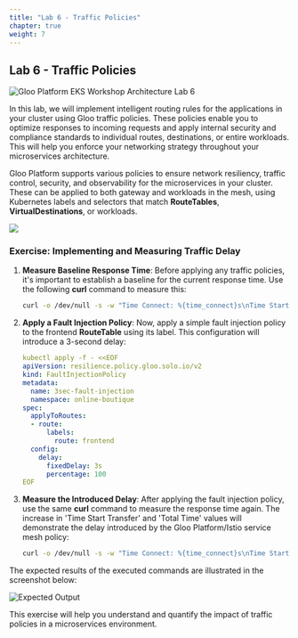 ```yaml
---
title: "Lab 6 - Traffic Policies"
chapter: true
weight: 7
---
```


## Lab 6 - Traffic Policies

![Gloo Platform EKS Workshop Architecture Lab 6](/images/gloo-platform-eks-workshop-lab6.png)

In this lab, we will implement intelligent routing rules for the applications in your cluster using Gloo traffic policies. These policies enable you to optimize responses to incoming requests and apply internal security and compliance standards to individual routes, destinations, or entire workloads. This will help you enforce your networking strategy throughout your microservices architecture.

Gloo Platform supports various policies to ensure network resiliency, traffic control, security, and observability for the microservices in your cluster. These can be applied to both gateway and workloads in the mesh, using Kubernetes labels and selectors that match **RouteTables**, **VirtualDestinations**, or workloads.

![](/images/policies.png)

### Exercise: Implementing and Measuring Traffic Delay

1. **Measure Baseline Response Time**: Before applying any traffic policies, it's important to establish a baseline for the current response time. Use the following **curl** command to measure this:

    ```bash
    curl -o /dev/null -s -w "Time Connect: %{time_connect}s\nTime Start Transfer: %{time_starttransfer}s\nTotal Time: %{time_total}s\n" http://$GLOO_GATEWAY
    ```

2. **Apply a Fault Injection Policy**: Now, apply a simple fault injection policy to the frontend **RouteTable** using its label. This configuration will introduce a 3-second delay:

    ```yaml
    kubectl apply -f - <<EOF
    apiVersion: resilience.policy.gloo.solo.io/v2
    kind: FaultInjectionPolicy
    metadata:
      name: 3sec-fault-injection
      namespace: online-boutique
    spec:
      applyToRoutes:
      - route:
          labels:
            route: frontend
      config:
        delay:
          fixedDelay: 3s
          percentage: 100
    EOF
    ```

3. **Measure the Introduced Delay**: After applying the fault injection policy, use the same **curl** command to measure the response time again. The increase in 'Time Start Transfer' and 'Total Time' values will demonstrate the delay introduced by the Gloo Platform/Istio service mesh policy:

    ```bash
    curl -o /dev/null -s -w "Time Connect: %{time_connect}s\nTime Start Transfer: %{time_starttransfer}s\nTotal Time: %{time_total}s\n" http://$GLOO_GATEWAY
    ```
The expected results of the executed commands are illustrated in the screenshot below:

  ![Expected Output](/images/faultinject_output.png)


This exercise will help you understand and quantify the impact of traffic policies in a microservices environment.
